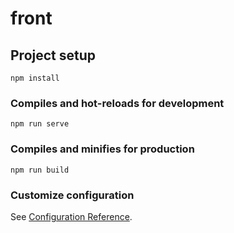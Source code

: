# front

## Project setup
```
npm install
```

### Compiles and hot-reloads for development
```
npm run serve
```

### Compiles and minifies for production
```
npm run build
```

### Customize configuration
See [Configuration Reference](https://cli.vuejs.org/config/).



<!-- //RUTAS Kota

import BranchsView from "@/views/BranchsView.vue";
import NewBranchs from "@/components/branchs/NewBranchs.vue";
import EditBranchs from "@/components/branchs/EditBranchs.vue";

import IngredientsView from "@/views/IngredientsView.vue";
import NewIngredientes from "@/components/ingredients/NewIngredientes.vue";
import EditIngredientes from "@/components/ingredients/EditIngredientes.vue";





  {
    path: "/branchs",
    name: "Branchs",
    component: BranchsView,
  },

  {
    path: "/branchs/new",
    name: "BranchsNew",
    component: NewBranchs,
  },
    {
    path: "/branchs/edit",
    name: "BranchsEdit",
    component: EditBranchs,
  },


    {
    path: "/ingredients",
    name: "Ingredients",
    component: IngredientsView,
  },
  {
    path: "/ingredients/new",
    name: "Nuew Ingredients",
    component: NewIngredientes,
  },
 {
    path: "/ingredients/edit",
    name: "Edit Ingredients",
    component: EditIngredientes,
  },
